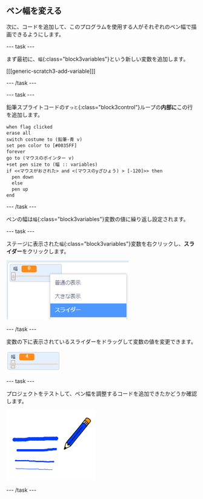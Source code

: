 ## ペン幅を変える

次に、コードを追加して、このプログラムを使用する人がそれぞれのペン幅で描画できるようにします。

--- task ---

まず最初に、`幅`{:class="block3variables"}という新しい変数を追加します。

[[[generic-scratch3-add-variable]]]

--- /task ---

--- task ---

鉛筆スプライトコードの`ずっと`{:class="block3control"}ループの**内部に**この行を追加します。

```blocks3
when flag clicked
erase all
switch costume to (鉛筆-青 v)
set pen color to [#0035FF]
forever
go to (マウスのポインター v)
+set pen size to (幅 :: variables)
if <<マウスがおされた> and <(マウスのyざひょう) > [-120]>> then
  pen down
  else
  pen up
end
```

--- /task ---

ペンの幅は`幅`{:class="block3variables"}変数の値に繰り返し設定されます。

--- task ---

ステージに表示された`幅`{:class="block3variables"}変数を右クリックし、**スライダー**をクリックします。

![スクリーンショット](images/paint-slider.png)

--- /task ---

変数の下に表示されているスライダーをドラッグして変数の値を変更できます。

![スクリーンショット](images/paint-slider-change.png)

--- task ---

プロジェクトをテストして、ペン幅を調整するコードを追加できたかどうか確認します。

![スクリーンショット](images/paint-width-test.png)

--- /task ---